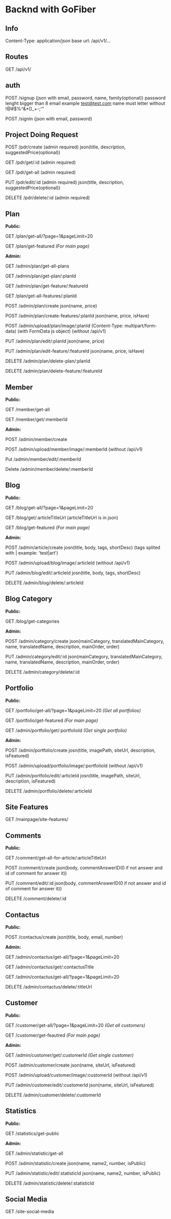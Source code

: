 # Backnd with GoFiber

## Info
Content-Type: application/json
base url: /api/v1/...


## Routes
GET /api/v1/


## auth

POST /signup (json with email, password, name, family(optional))
    password lenght bigger than 8
    email example test@test.com
    name must letter without !@#$%^&*()_+-;'"

POST /signin (json with email, password)


## Project Doing Request

POST /pdr/create        (admin required)    json(title, description, suggestedPrice(optional))

GET /pdr/get/:id        (admin required)

GET /pdr/get-all        (admin required)

PUT /pdr/edit/:id       (admin required)    json(title, description, suggestedPrice(optional))

DELETE /pdr/delete/:id  (admin required)


## Plan

<b>Public:</b>

GET /plan/get-all/?page=1&pageLimit=20

GET /plan/get-featured      <i>(For main page)</i>

<b>Admin:</b>

GET	/admin/plan/get-all-plans

GET	/admin/plan/get-plan/:planId

GET	/admin/plan/get-feature/:featureId

GET	/plan/get-all-features/:planId

POST /admin/plan/create                       json(name, price)

POST /admin/plan/create-features/:planId      json(name, price, isHave)

POST /admin/upload/plan/image/:planId  (Content-Type: multipart/form-data) (with FormData js object) (without /api/v1)

PUT /admin/plan/edit/:planId                  json(name, price)

PUT	/admin/plan/edit-feature/:featureId       json(name, price, isHave)

DELETE /admin/plan/delete-plan/:planId

DELETE /admin/plan/delete-feature/:featureId


## Member

<b>Public:</b>

GET /member/get-all

GET /member/get/:memberId

<b>Admin:</b>

POST /admin/member/create

POST /admin/upload/member/image/:memberId (without /api/v1)

Put /admin/member/edit/:memberId

Delete /admin/member/delete/:memberId


## Blog

<b>Public:</b>

GET /blog/get-all/?page=1&pageLimit=20

GET /blog/get/:articleTitleUrl (articleTitleUrl is in json)

GET /blog/get-featured       <i>(For main page)</i>


<b>Admin:</b>

POST /admin/article/create              josn(title, body, tags, shortDesc) (tags splited with | example: 'test|art')

POST /admin/upload/blog/image/:articleId (without /api/v1)

PUT /admin/blog/edit/:articleId      josn(title, body, tags, shortDesc)

DELETE /admin/blog/delete/:articleId


## Blog Category

<b>Public:</b>

GET /blog/get-categories

<b>Admin:</b>

POST /admin/category/create  json(mainCategory, translatedMainCategory, name, translatedName, description, mainOrder, order)

PUT /admin/category/edit/:id  json(mainCategory, translatedMainCategory, name, translatedName, description, mainOrder, order)

DELETE /admin/category/delete/:id


## Portfolio

<b>Public:</b>

GET /portfolio/get-all/?page=1&pageLimit=20   <i>(Get all portfolios)</i>


GET /portfolio/get-featured       <i>(For main page)</i>

GET /admin/portfolio/get/:portfolioId         <i>(Get single portfolio)</i>

<b>Admin:</b>

POST /admin/portfolio/create              josn(title, imagePath, siteUrl, description, isFeatured)

POST /admin/upload/portfolio/image/:portfolioId  (without /api/v1)

PUT /admin/portfolio/edit/:articleId          josn(title, imagePath, siteUrl, description, isFeatured)

DELETE /admin/portfolio/delete/:articleId


## Site Features

GET /mainpage/site-features/


## Comments

<b>Public:</b>

GET /comment/get-all-for-article/:articleTitleUrl

POST /comment/create json(body, commentAnswerID(0 if not answer and id of comment for answer it))

PUT /comment/edit/:id json(body, commentAnswerID(0 if not answer and id of comment for answer it))

DELETE /comment/delete/:id


## Contactus

<b>Public:</b>

POST /contactus/create json(title, body, email, number)

<b>Admin:</b>

GET /admin/contactus/get-all/?page=1&pageLimit=20

GET /admin/contactus/get/:contactusTitle

GET /admin/contactus/get-all/?page=1&pageLimit=20

DELETE /admin/contactus/delete/:titleUrl


## Customer

<b>Public:</b>

GET /customer/get-all/?page=1&pageLimit=20         <i>(Get all customers)</i>

GET /customer/get-feautred           <i>(For main page)</i>

<b>Admin:</b>

GET /admin/customer/get/:customerId           <i>(Get single customer)</i>

POST /admin/customer/create json(name, siteUrl, isFeatured)

POST /admin/upload/customer/image/:customerId (without /api/v1)

PUT /admin/customer/edit/:customerId json(name, siteUrl, isFeatured)

DELETE /admin/customer/delete/:customerId


## Statistics

<b>Public:</b>

GET /statistics/get-public

<b>Admin:</b>

GET /admin/statistic/get-all

POST /admin/statistic/create    json(name, name2, number, isPublic)

PUT /admin/statistic/edit/:statisticId json(name, name2, number, isPublic)

DELETE /admin/statistic/delete/:statisticId


## Social Media

GET /site-social-media